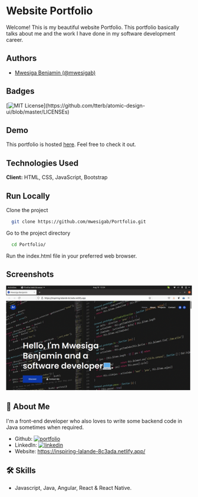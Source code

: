 # Website Portfolio

Welcome! This is my beautiful website Portfolio. This portfolio basically talks about me and the work I have done in my software development career.

## Authors

- [Mwesiga Benjamin (@mwesigab)](https://www.github.com/mwesigab)

## Badges

[![MIT License](https://img.shields.io/apm/l/atomic-design-ui.svg?)](https://github.com/tterb/atomic-design-ui/blob/master/LICENSEs)

## Demo

This portfolio is hosted [here](https://inspiring-lalande-8c3ada.netlify.app). Feel free to check it out.

## Technologies Used

**Client:** HTML, CSS, JavaScript, Bootstrap

## Run Locally

Clone the project

```bash
  git clone https://github.com/mwesigab/Portfolio.git
```

Go to the project directory

```bash
  cd Portfolio/
```

Run the index.html file in your preferred web browser.

## Screenshots

![App Screenshot](./images/portfolio.gif)

## 🚀 About Me

I'm a front-end developer who also loves to write some backend code in Java sometimes when required.

- Github: [![portfolio](https://img.shields.io/badge/my_portfolio-000?style=for-the-badge&logo=ko-fi&logoColor=white)](https://github.com/mwesigab)
- LinkedIn: [![linkedin](https://img.shields.io/badge/linkedin-0A66C2?style=for-the-badge&logo=linkedin&logoColor=white)](https://www.linkedin.com/in/benjamin-mwesiga-896392161/)
- Website: https://inspiring-lalande-8c3ada.netlify.app/

## 🛠 Skills

- Javascript, Java, Angular, React & React Native.
